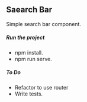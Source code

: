 ## Saearch Bar

Simple search bar component.

##### Run the project

-   npm install.
-   npm run serve.

##### To Do

-   Refactor to use router
-   Write tests.
